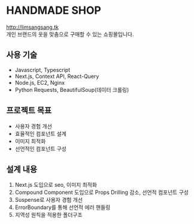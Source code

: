 # HANDMADE SHOP

http://limsangsang.tk  
개인 브랜드의 옷을 맞춤으로 구매할 수 있는 쇼핑몰입니다.

## 사용 기술

- Javascript, Typescript
- Next.js, Context API, React-Query
- Node.js, EC2, Nginx
- Python Requests, BeautifulSoup(데이터 크롤링)

## 프로젝트 목표

- 사용자 경험 개선
- 효율적인 컴포넌트 설계
- 이미지 최적화
- 선언적인 컴포넌트 구성

## 설계 내용

1. Next.js 도입으로 seo, 이미지 최적화
2. Compound Component 도입으로 Props Drilling 감소, 선언적 컴포넌트 구성
3. Suspense로 사용자 경험 개선
4. ErrorBoundary를 통해 선언적 에러 핸들링
5. 지역성 원칙을 적용한 폴더구조

